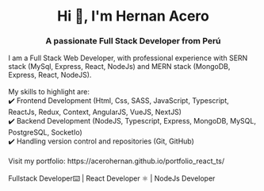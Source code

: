 <h1 align="center">Hi 👋, I'm Hernan Acero</h1>
<h3 align="center">A passionate Full Stack Developer from Perú</h3>

<p align="left">
  I am a Full Stack Web Developer, with professional experience with SERN stack (MySql, Express, React, NodeJs) and MERN stack (MongoDB, Express, React, NodeJS).
<br>
<br>
My skills to highlight are:
<br>
✔️ Frontend Development (Html, Css, SASS, JavaScript, Typescript, ReactJs, Redux, Context, AngularJS, VueJS, NextJS)
<br>
✔️ Backend Development (NodeJS, Typescript, Express, MongoDB, MySQL, PostgreSQL, SocketIo)
<br>
✔️ Handling version control and repositories (Git, GitHub)
<br>
 <br>
Visit my portfolio: https://acerohernan.github.io/portfolio_react_ts/
<br>
 <br>
Fullstack Developer⌨️ | React Developer ⚛️ | NodeJs Developer
</p>
